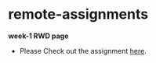 # remote-assignments

**week-1 RWD page**


- Please Check out the assignment [here](https://jiarongtsai.github.io/remote-assignments/). 
